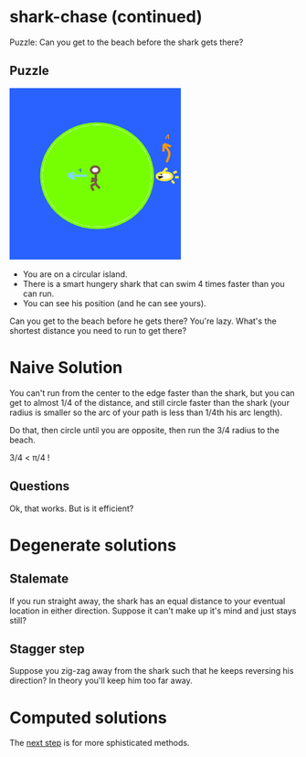 # shark-chase (continued)
Puzzle: Can you get to the beach before the shark gets there? 

## Puzzle

![picture](picture.png)

* You are on a circular island.
* There is a smart hungery shark that can swim 4 times faster than you can run. 
* You can see his position (and he can see yours).

Can you get to the beach before he gets there?
You're lazy. What's the shortest distance you need to run to get there?

# Naive Solution

You can't run from the center to the edge faster than the shark, but you can get to almost 1/4 of the distance, and still circle faster than the shark (your radius is smaller so the arc of your path is less than 1/4th his arc length).

Do that, then circle until you are opposite, then run the 3/4 radius to the beach.

3/4 < &pi;/4 !

## Questions

Ok, that works. But is it efficient?

# Degenerate solutions

## Stalemate

If you run straight away, the shark has an equal distance to your eventual location in either direction. Suppose it can't make up it's mind and just stays still?

## Stagger step

Suppose you zig-zag away from the shark such that he keeps reversing his direction? In theory you'll keep him too far away.

# Computed solutions

The [next step](README3.md) is for more sphisticated methods.

